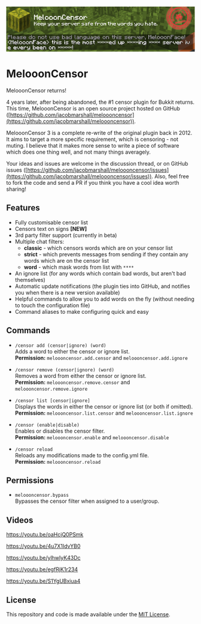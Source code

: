 ![Logo](./logo.png)

# MelooonCensor

MelooonCensor returns!

4 years later, after being abandoned, the #1 censor plugin for Bukkit returns. This time, MelooonCensor is an open source project hosted on GitHub ([https://github.com/jacobmarshall/meloooncensor](https://github.com/jacobmarshall/meloooncensor)).

MelooonCensor 3 is a complete re-write of the original plugin back in 2012. It aims to target a more specific requirement, which is censoring - not muting. I believe that it makes more sense to write a piece of software which does one thing well, and not many things averagely.

Your ideas and issues are welcome in the discussion thread, or on GitHub issues ([https://github.com/jacobmarshall/meloooncensor/issues](https://github.com/jacobmarshall/meloooncensor/issues)). Also, feel free to fork the code and send a PR if you think you have a cool idea worth sharing!

## Features
- Fully customisable censor list
- Censors text on signs **[NEW]**
- 3rd party filter support (currently in beta)
- Multiple chat filters:
  - **classic** - which censors words which are on your censor list
  - **strict** - which prevents messages from sending if they contain any words which are on the censor list
  - **word** - which mask words from list with `****`
- An ignore list (for any words which contain bad words, but aren't bad themselves)
- Automatic update notifications (the plugin ties into GitHub, and notifies you when there is a new version available)
- Helpful commands to allow you to add words on the fly (without needing to touch the configuration file)
- Command aliases to make configuring quick and easy

## Commands
- `/censor add (censor|ignore) (word)`  
Adds a word to either the censor or ignore list.  
**Permission:** `meloooncensor.add.censor` and `meloooncensor.add.ignore`

- `/censor remove (censor|ignore) (word)`  
Removes a word from either the censor or ignore list.  
**Permission:** `meloooncensor.remove.censor` and `meloooncensor.remove.ignore`

- `/censor list [censor|ignore]`  
Displays the words in either the censor or ignore list (or both if omitted).  
**Permission:** `meloooncensor.list.censor` and `meloooncensor.list.ignore`

- `/censor (enable|disable)`  
Enables or disables the censor filter.  
**Permission:** `meloooncensor.enable` and `meloooncensor.disable`

- `/censor reload`  
Reloads any modifications made to the config.yml file.  
**Permission:** `meloooncensor.reload`

## Permissions
- `meloooncensor.bypass`  
Bypasses the censor filter when assigned to a user/group.


## Videos

https://youtu.be/oaHcjQ0PSmk

https://youtu.be/4u7X1IdvYB0

https://youtu.be/ylhwIyK43Dc

https://youtu.be/egfRjK1r234

https://youtu.be/S1YgUBxiua4

## License

This repository and code is made available under the [MIT License](./LICENSE.md).
